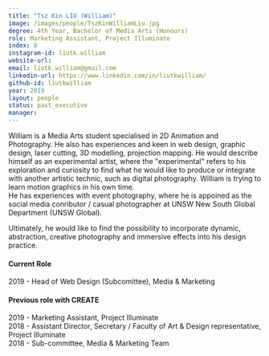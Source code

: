 ```yaml
---
title: "Tsz Kin LIU (William)"
image: /images/people/TszKinWilliamLiu.jpg
degree: 4th Year, Bachelor of Media Arts (Honours)
role: Marketing Assistant, Project Illuminate
index: 8
instagram-id: liutk.william
website-url:
email: liutk.william@gmail.com
linkedin-url: https://www.linkedin.com/in/liutkwilliam/
github-id: liutkwilliam
year: 2019
layout: people
status: past_executive
manager:
---
```

William is a Media Arts student specialised in 2D Animation and Photography. He also has experiences and keen in web design, graphic design, laser cutting, 3D modelling, projection mapping. He would describe himself as an experimental artist, where the "experimental" refers to his exploration and curiosity to find what he would like to produce or integrate with another artistic technic, such as digital photography. William is trying to learn motion graphics in his own time. <br>
He has experiences with event photography, where he is appoined as the social media conributor / casual photographer at UNSW New South Global Department (UNSW Global). <br>

Ultimately, he would like to find the possibility to incorporate dynamic, abstraction, creative photography and immersive effects into his design practice.
<h4>Current Role </h4>
2019 - Head of Web Design (Subcomittee), Media & Marketing 
<h4>Previous role with CREATE</h4>
2019 - Marketing Assistant, Project Illuminate <br>
2018 - Assistant Director, Secretary / Faculty of Art & Design representative, Project Illuminate <br>
2018 - Sub-committee, Media & Marketing Team
